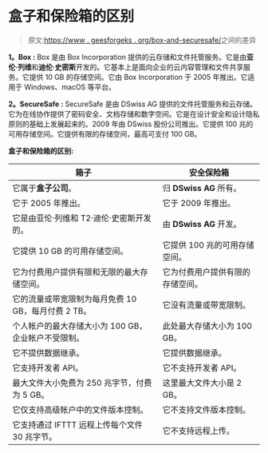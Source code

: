 # 盒子和保险箱的区别

> 原文:[https://www . geesforgeks . org/box-and-securesafe/](https://www.geeksforgeeks.org/difference-between-box-and-securesafe/)之间的差异

**1。Box :**
Box 是由 Box Incorporation 提供的云存储和文件托管服务。它是由**亚伦·列维**和**迪伦·史密斯**开发的。它基本上是面向企业的云内容管理和文件共享服务。它提供 10 GB 的存储空间。它由 Box Incorporation 于 2005 年推出。它适用于 Windows、macOS 等平台。

**2。SecureSafe :**
SecureSafe 是由 DSwiss AG 提供的文件托管服务和云存储。它为在线协作提供了密码安全、文档存储和数字空间。它是在设计安全和设计隐私原则的基础上发展起来的。2009 年由 DSwiss 股份公司推出。它提供 100 兆的可用存储空间。它提供有限的存储空间，最高可支付 100 GB。

**盒子和保险箱的区别:**

<center>

| 箱子 | 安全保险箱 |
| --- | --- |
| 它属于**盒子公司**。 | 归 **DSwiss AG** 所有。 |
| 它于 2005 年推出。 | 它于 2009 年推出。 |
| 它是由亚伦·列维和 T2·迪伦·史密斯开发的。 | 由 **DSwiss AG** 开发。 |
| 它提供 10 GB 的可用存储空间。 | 它提供 100 兆的可用存储空间。 |
| 它为付费用户提供有限和无限的最大存储空间。 | 它为付费用户提供有限的存储空间。 |
| 它的流量或带宽限制为每月免费 10 GB，每月付费 2 TB。 | 它没有流量或带宽限制。 |
| 个人帐户的最大存储大小为 100 GB，企业帐户不受限制。 | 此处最大存储大小为 100 GB。 |
| 它不提供数据继承。 | 它提供数据继承。 |
| 它支持开发者 API。 | 它不支持开发者 API。 |
| 最大文件大小免费为 250 兆字节，付费为 5 GB。 | 这里最大文件大小是 2 GB。 |
| 它仅支持高级帐户中的文件版本控制。 | 它不支持文件版本控制。 |
| 它支持通过 IFTTT 远程上传每个文件 30 兆字节。 | 它不支持远程上传。 |

</center>